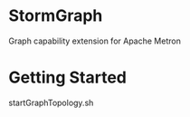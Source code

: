 # StormGraph
Graph capability extension for Apache Metron

# Getting Started

startGraphTopology.sh
